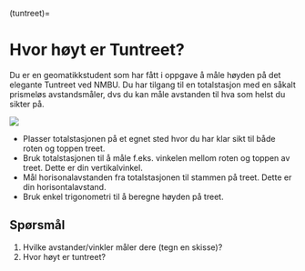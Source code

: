 (tuntreet)=
# Hvor høyt er Tuntreet?

Du er en geomatikkstudent som har fått i oppgave å måle høyden på det elegante Tuntreet ved NMBU. Du har tilgang til en totalstasjon med en såkalt prismeløs avstandsmåler, dvs du kan måle avstanden til hva som helst du sikter på.

![](../bilder/tuntreet.jpg)

- Plasser totalstasjonen på et egnet sted hvor du har klar sikt til både roten og toppen treet.
- Bruk totalstasjonen til å måle f.eks. vinkelen mellom roten og toppen av treet. Dette er din vertikalvinkel.
- Mål horisonalavstanden fra totalstasjonen til stammen på treet. Dette er din horisontalavstand.
- Bruk enkel trigonometri til å beregne høyden på treet.

## Spørsmål
1. Hvilke avstander/vinkler måler dere (tegn en skisse)?
2. Hvor høyt er tuntreet?
